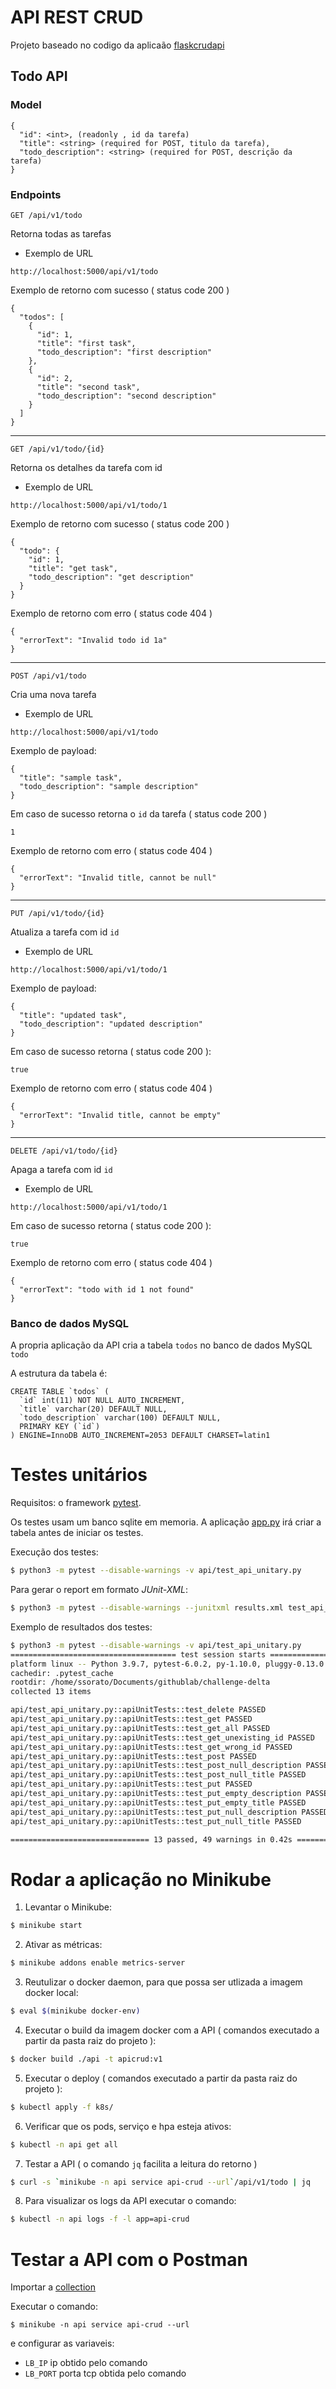 # API REST CRUD

Projeto baseado no codigo da aplicaão [flaskcrudapi](https://github.com/paulodhiambo/flaskcrudapi)

## Todo API

### Model

```
{
  "id": <int>, (readonly , id da tarefa)
  "title": <string> (required for POST, titulo da tarefa),
  "todo_description": <string> (required for POST, descrição da tarefa)
}
```

### Endpoints

`GET /api/v1/todo`

Retorna todas as tarefas

* Exemplo de URL

```
http://localhost:5000/api/v1/todo
```

Exemplo de retorno com sucesso ( status code 200 )

```
{
  "todos": [
    {
      "id": 1,
      "title": "first task",
      "todo_description": "first description"
    },
    {
      "id": 2,
      "title": "second task",
      "todo_description": "second description"
    }
  ]
}
```

---

`GET /api/v1/todo/{id}`

Retorna os detalhes da tarefa com id <id>

* Exemplo de URL

```
http://localhost:5000/api/v1/todo/1
```

Exemplo de retorno com sucesso ( status code 200 )

```
{
  "todo": {
    "id": 1,
    "title": "get task",
    "todo_description": "get description"
  }
}
```

Exemplo de retorno com erro ( status code 404 )

```
{
  "errorText": "Invalid todo id 1a"
}
```

----

`POST /api/v1/todo`

Cria uma nova tarefa

* Exemplo de URL

```
http://localhost:5000/api/v1/todo
```

Exemplo de payload:

```
{
  "title": "sample task",
  "todo_description": "sample description"
}
```

Em caso de sucesso retorna o `id` da tarefa ( status code 200 )

```
1
```

Exemplo de retorno com erro ( status code 404 )

```
{
  "errorText": "Invalid title, cannot be null"
}
```

----

`PUT /api/v1/todo/{id}`

Atualiza a tarefa com id `id`

* Exemplo de URL

```
http://localhost:5000/api/v1/todo/1
```

Exemplo de payload:

```
{
  "title": "updated task",
  "todo_description": "updated description"
}
```

Em caso de sucesso retorna ( status code 200 ):

```
true
```

Exemplo de retorno com erro ( status code 404 )

```
{
  "errorText": "Invalid title, cannot be empty"
}
```

----

`DELETE /api/v1/todo/{id}`

Apaga a tarefa com id `id`
 
* Exemplo de URL

```
http://localhost:5000/api/v1/todo/1
```

Em caso de sucesso retorna ( status code 200 ):

```
true
```

Exemplo de retorno com erro ( status code 404 )

```
{
  "errorText": "todo with id 1 not found"
}
```
### Banco de dados MySQL

A propria aplicação da API cria a tabela `todos` no banco de dados MySQL `todo`

A estrutura da tabela é:

```
CREATE TABLE `todos` (
  `id` int(11) NOT NULL AUTO_INCREMENT,
  `title` varchar(20) DEFAULT NULL,
  `todo_description` varchar(100) DEFAULT NULL,
  PRIMARY KEY (`id`)
) ENGINE=InnoDB AUTO_INCREMENT=2053 DEFAULT CHARSET=latin1
```

# Testes unitários

Requisitos: o framework [pytest](https://docs.pytest.org/).

Os testes usam um banco sqlite em memoria. A aplicação [app.py](api/app.py) irá criar a tabela antes de iniciar os testes.

Execução dos testes:

```bash
$ python3 -m pytest --disable-warnings -v api/test_api_unitary.py 
```

Para gerar o report em formato _JUnit-XML_:

```bash
$ python3 -m pytest --disable-warnings --junitxml results.xml test_api_unitary.py
```

Exemplo de resultados dos testes:

```bash
$ python3 -m pytest --disable-warnings -v api/test_api_unitary.py
===================================== test session starts ======================================
platform linux -- Python 3.9.7, pytest-6.0.2, py-1.10.0, pluggy-0.13.0 -- /usr/bin/python3
cachedir: .pytest_cache
rootdir: /home/ssorato/Documents/githublab/challenge-delta
collected 13 items                                                                             

api/test_api_unitary.py::apiUnitTests::test_delete PASSED                                [  7%]
api/test_api_unitary.py::apiUnitTests::test_get PASSED                                   [ 15%]
api/test_api_unitary.py::apiUnitTests::test_get_all PASSED                               [ 23%]
api/test_api_unitary.py::apiUnitTests::test_get_unexisting_id PASSED                     [ 30%]
api/test_api_unitary.py::apiUnitTests::test_get_wrong_id PASSED                          [ 38%]
api/test_api_unitary.py::apiUnitTests::test_post PASSED                                  [ 46%]
api/test_api_unitary.py::apiUnitTests::test_post_null_description PASSED                 [ 53%]
api/test_api_unitary.py::apiUnitTests::test_post_null_title PASSED                       [ 61%]
api/test_api_unitary.py::apiUnitTests::test_put PASSED                                   [ 69%]
api/test_api_unitary.py::apiUnitTests::test_put_empty_description PASSED                 [ 76%]
api/test_api_unitary.py::apiUnitTests::test_put_empty_title PASSED                       [ 84%]
api/test_api_unitary.py::apiUnitTests::test_put_null_description PASSED                  [ 92%]
api/test_api_unitary.py::apiUnitTests::test_put_null_title PASSED                        [100%]

=============================== 13 passed, 49 warnings in 0.42s ================================
```

# Rodar a aplicação no Minikube

1. Levantar o Minikube:

```bash
$ minikube start
```

2. Ativar as métricas:

```bash
$ minikube addons enable metrics-server
```

3. Reutulizar o docker daemon, para que possa ser utlizada a imagem docker local:

```bash
$ eval $(minikube docker-env) 
```

4. Executar o build da imagem docker com a API ( comandos executado a partir da pasta raiz do projeto ):

```bash
$ docker build ./api -t apicrud:v1
```

5. Executar o deploy ( comandos executado a partir da pasta raiz do projeto ):

```bash
$ kubectl apply -f k8s/
```

6. Verificar que os pods, serviço e hpa esteja ativos:

```bash
$ kubectl -n api get all
```

7. Testar a API ( o comando `jq` facilita a leitura do retorno )

```bash
$ curl -s `minikube -n api service api-crud --url`/api/v1/todo | jq
```

8. Para visualizar os logs da API executar o comando:

```bash
$ kubectl -n api logs -f -l app=api-crud
```

# Testar a API com o Postman

Importar a [collection](postman_collection.json)

Executar o comando:

```
$ minikube -n api service api-crud --url
```

e configurar as variaveis:

* `LB_IP` ip obtido pelo comando
* `LB_PORT` porta tcp obtida pelo comando